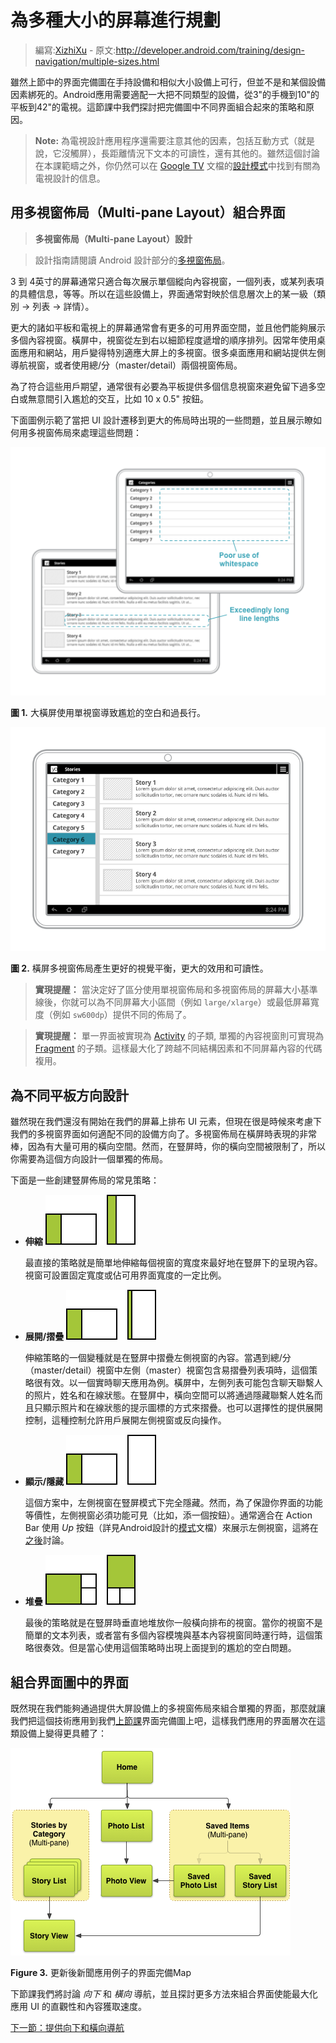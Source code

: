 # 為多種大小的屏幕進行規劃

> 編寫:[XizhiXu](https://github.com/XizhiXu) - 原文:<http://developer.android.com/training/design-navigation/multiple-sizes.html>

雖然上節中的界面完備圖在手持設備和相似大小設備上可行，但並不是和某個設備因素綁死的。Android應用需要適配一大把不同類型的設備，從3"的手機到10"的平板到42"的電視。這節課中我們探討把完備圖中不同界面組合起來的策略和原因。

> **Note:** 為電視設計應用程序還需要注意其他的因素，包括互動方式（就是說，它沒觸屏），長距離情況下文本的可讀性，還有其他的。雖然這個討論在本課範疇之外，你仍然可以在 [Google TV](https://developers.google.com/tv) 文檔的[設計模式](https://developers.google.com/tv/android/docs/gtv_android_patterns)中找到有關為電視設計的信息。

## 用多視窗佈局（Multi-pane Layout）組合界面

> **多視窗佈局（Multi-pane Layout）設計**

> 設計指南請閱讀 Android 設計部分的[多視窗佈局](http://developer.android.com/design/patterns/multi-pane-layouts.html)。

3 到 4英寸的屏幕通常只適合每次展示單個縱向內容視窗，一個列表，或某列表項的具體信息，等等。所以在這些設備上，界面通常對映於信息層次上的某一級（類別 → 列表 → 詳情）。

更大的諸如平板和電視上的屏幕通常會有更多的可用界面空間，並且他們能夠展示多個內容視窗。橫屏中，視窗從左到右以細節程度遞增的順序排列。因常年使用桌面應用和網站，用戶變得特別適應大屏上的多視窗。很多桌面應用和網站提供左側導航視窗，或者使用總/分（master/detail）兩個視窗佈局。



為了符合這些用戶期望，通常很有必要為平板提供多個信息視窗來避免留下過多空白或無意間引入尷尬的交互，比如 10 x 0.5" 按鈕。

下面圖例示範了當把 UI 設計遷移到更大的佈局時出現的一些問題，並且展示瞭如何用多視窗佈局來處理這些問題：

![app-navigation-multiple-sizes-multipane-bad](app-navigation-multiple-sizes-multipane-bad.png)


**圖 1.** 大橫屏使用單視窗導致尷尬的空白和過長行。

![app-navigation-multiple-sizes-multipane-good](app-navigation-multiple-sizes-multipane-good.png)

**圖 2.** 橫屏多視窗佈局產生更好的視覺平衡，更大的效用和可讀性。


> **實現提醒：** 當決定好了區分使用單視窗佈局和多視窗佈局的屏幕大小基準線後，你就可以為不同屏幕大小區間（例如 `large/xlarge`）或最低屏幕寬度（例如 `sw600dp`）提供不同的佈局了。

> **實現提醒：** 單一界面被實現為 [Activity](http://developer.android.com/reference/android/app/Activity.html) 的子類, 單獨的內容視窗則可實現為 [Fragment](http://developer.android.com/reference/android/app/Fragment.html) 的子類。這樣最大化了跨越不同結構因素和不同屏幕內容的代碼複用。

## 為不同平板方向設計

雖然現在我們還沒有開始在我們的屏幕上排布 UI 元素，但現在很是時候來考慮下我們的多視窗界面如何適配不同的設備方向了。多視窗佈局在橫屏時表現的非常棒，因為有大量可用的橫向空間。然而，在豎屏時，你的橫向空間被限制了，所以你需要為這個方向設計一個單獨的佈局。

下面是一些創建豎屏佈局的常見策略：

* **伸縮** ![app-navigation-multiple-sizes-strategy-stretch](app-navigation-multiple-sizes-strategy-stretch.png)

  最直接的策略就是簡單地伸縮每個視窗的寬度來最好地在豎屏下的呈現內容。視窗可設置固定寬度或佔可用界面寬度的一定比例。


* **展開/摺疊** ![app-navigation-multiple-sizes-strategy-collapse](app-navigation-multiple-sizes-strategy-collapse.png)

  伸縮策略的一個變種就是在豎屏中摺疊左側視窗的內容。當遇到總/分（master/detail）視窗中左側（master）視窗包含易摺疊列表項時，這個策略很有效。以一個實時聊天應用為例。橫屏中，左側列表可能包含聊天聯繫人的照片，姓名和在線狀態。在豎屏中，橫向空間可以將通過隱藏聯繫人姓名而且只顯示照片和在線狀態的提示圖標的方式來摺疊。也可以選擇性的提供展開控制，這種控制允許用戶展開左側視窗或反向操作。


* **顯示/隱藏** ![app-navigation-multiple-sizes-strategy-show-hide](app-navigation-multiple-sizes-strategy-show-hide.png)

  這個方案中，左側視窗在豎屏模式下完全隱藏。然而，為了保證你界面的功能等價性，左側視窗必須功能可見（比如，添一個按鈕）。通常適合在 Action Bar 使用 *Up* 按鈕（詳見Android設計的[模式](http://developer.android.com/design/patterns/actionbar.html)文檔）來展示左側視窗，這將在[之後](ancestral-temporal.html)討論。


* **堆疊** ![app-navigation-multiple-sizes-strategy-stack](app-navigation-multiple-sizes-strategy-stack.png)

  最後的策略就是在豎屏時垂直地堆放你一般橫向排布的視窗。當你的視窗不是簡單的文本列表，或者當有多個內容模塊與基本內容視窗同時運行時，這個策略很奏效。但是當心使用這個策略時出現上面提到的尷尬的空白問題。


## 組合界面圖中的界面

既然現在我們能夠通過提供大屏設備上的多視窗佈局來組合單獨的界面，那麼就讓我們把這個技術應用到我們[上節課](screen-planning.html)界面完備圖上吧，這樣我們應用的界面層次在這類設備上變得更具體了：

![app-navigation-multiple-sizes-multipane-screen-map](app-navigation-multiple-sizes-multipane-screen-map.png)

**Figure 3.** 更新後新聞應用例子的界面完備Map

下節課我們將討論 *向下* 和 *橫向* 導航，並且探討更多方法來組合界面使能最大化應用 UI 的直觀性和內容獲取速度。

[下一節：提供向下和橫向導航](descendant-lateral.md)
